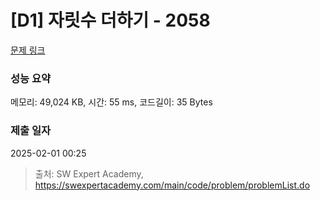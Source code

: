 # [D1] 자릿수 더하기 - 2058 

[문제 링크](https://swexpertacademy.com/main/code/problem/problemDetail.do?contestProbId=AV5QPRjqA10DFAUq) 

### 성능 요약

메모리: 49,024 KB, 시간: 55 ms, 코드길이: 35 Bytes

### 제출 일자

2025-02-01 00:25



> 출처: SW Expert Academy, https://swexpertacademy.com/main/code/problem/problemList.do